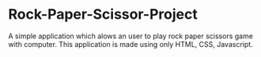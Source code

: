 # Rock-Paper-Scissor-Project
 A simple application which alows an user to play rock paper scissors game with computer.
 This application is made using only HTML, CSS, Javascript.